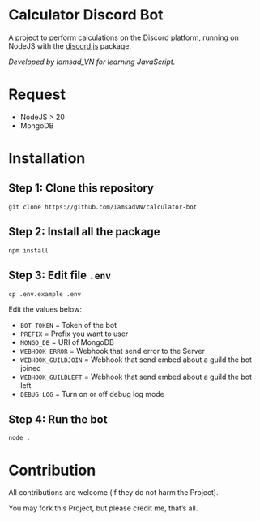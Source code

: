 # Calculator Discord Bot

A project to perform calculations on the Discord platform, running on NodeJS with the [discord.js](https://github.com/discordjs/discord.js/) package.

*Developed by Iamsad_VN for learning JavaScript.*

# Request
- NodeJS > 20
- MongoDB

# Installation
## Step 1: Clone this repository
```
git clone https://github.com/IamsadVN/calculator-bot
```
## Step 2: Install all the package
```
npm install 
```
## Step 3: Edit file `.env`
```
cp .env.example .env
```
Edit the values below:
- `BOT_TOKEN` = Token of the bot
- `PREFIX` = Prefix you want to user
- `MONGO_DB` = URI of MongoDB
- `WEBHOOK_ERROR` = Webhook that send error to the Server
- `WEBHOOK_GUILDJOIN` = Webhook that send embed about a guild the bot joined
- `WEBHOOK_GUILDLEFT` = Webhook that send embed about a guild the bot left
- `DEBUG_LOG` = Turn on or off debug log mode
## Step 4: Run the bot
```
node .
```
# Contribution
All contributions are welcome (if they do not harm the Project).

You may fork this Project, but please credit me, that’s all.
